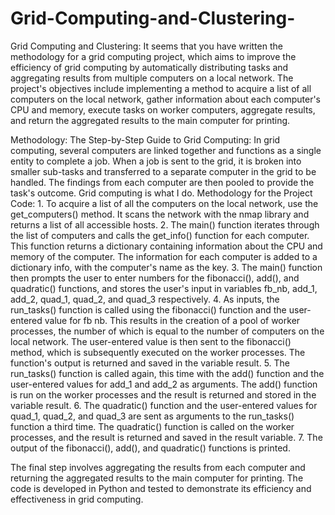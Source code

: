 # Grid-Computing-and-Clustering-
Grid Computing and Clustering: 
    It seems that you have written the methodology for a grid computing project, which aims to improve the efficiency of grid computing by automatically distributing tasks and aggregating results from multiple computers on a local network. The project's objectives include implementing a method to acquire a list of all computers on the local network, gather information about each computer's CPU and memory, execute tasks on worker computers, aggregate results, and return the aggregated results to the main computer for printing.
    
Methodology: The Step-by-Step Guide to Grid Computing:
  In grid computing, several computers are linked together and functions as a single entity to complete a
  job. When a job is sent to the grid, it is broken into smaller sub-tasks and transferred to a separate
  computer in the grid to be handled. The findings from each computer are then pooled to provide the task's
  outcome. Grid computing is what I do. Methodology for the Project Code:
    1. To acquire a list of all the computers on the local network, use the get_computers() method. It
    scans the network with the nmap library and returns a list of all accessible hosts.
    2. The main() function iterates through the list of computers and calls the get_info() function for each
    computer. This function returns a dictionary containing information about the CPU and memory of
    the computer. The information for each computer is added to a dictionary info, with the
    computer's name as the key.
    3. The main() function then prompts the user to enter numbers for the fibonacci(), add(), and
    quadratic() functions, and stores the user's input in variables fb_nb, add_1, add_2, quad_1,
    quad_2, and quad_3 respectively.
    4. As inputs, the run_tasks() function is called using the fibonacci() function and the user-entered
    value for fb nb. This results in the creation of a pool of worker processes, the number of which is
    equal to the number of computers on the local network. The user-entered value is then sent to the
    fibonacci() method, which is subsequently executed on the worker processes. The function's
    output is returned and saved in the variable result.
    5. The run_tasks() function is called again, this time with the add() function and the user-entered
    values for add_1 and add_2 as arguments. The add() function is run on the worker processes and
    the result is returned and stored in the variable result.
    6. The quadratic() function and the user-entered values for quad_1, quad_2, and quad_3 are sent as
    arguments to the run_tasks() function a third time. The quadratic() function is called on the worker
    processes, and the result is returned and saved in the result variable.
    7. The output of the fibonacci(), add(), and quadratic() functions is printed.
    
The final step involves aggregating the results from each computer and returning the aggregated results to the main computer for printing. The code is developed in Python and tested to demonstrate its efficiency and effectiveness in grid computing.
